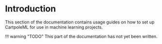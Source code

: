 # Introduction

This section of the documentation contains usage guides on how to set up CartpoleML
for use in machine learning projects.

!!! warning "TODO"
    This part of the documentation has not yet been written.
